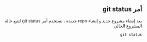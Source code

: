 ## <div dir = rtl >  أمر git status </dir > 

 <div dir = rtl >  بعد إنشاء مشروع جديد و إنشاء repo جديدة ، نستخدم  أمر git status لتتبع حالة المشروع الحالي   </dir > 

`git status`


